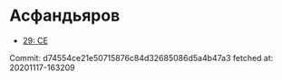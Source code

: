 # Асфандьяров
- [29: CE](29.md)

Commit: d74554ce21e50715876c84d32685086d5a4b47a3
 fetched at: 20201117-163209
